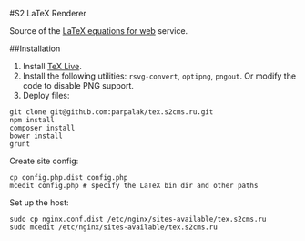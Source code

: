 #S2 LaTeX Renderer

Source of the [LaTeX equations for web](http://tex.s2cms.com) service.

##Installation

1. Install [TeX Live](https://www.tug.org/texlive/quickinstall.html).
1. Install the following utilities: `rsvg-convert`, `optipng`, `pngout`. Or modify the code to disable PNG support.
1. Deploy files:
```
git clone git@github.com:parpalak/tex.s2cms.ru.git
npm install
composer install
bower install
grunt
```

Create site config:
```
cp config.php.dist config.php
mcedit config.php # specify the LaTeX bin dir and other paths
```

Set up the host:
```
sudo cp nginx.conf.dist /etc/nginx/sites-available/tex.s2cms.ru
sudo mcedit /etc/nginx/sites-available/tex.s2cms.ru
```
